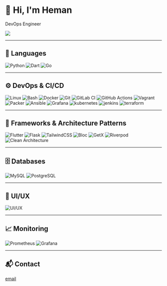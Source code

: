 # 👋 Hi, I'm Heman  
DevOps Engineer 

<img src="https://capsule-render.vercel.app/api?type=waving&height=300&color=gradient&customColorList=0,2,0&text=heman%20sadeghi&textBg=false" />

---

## 🧠 Languages  
![Python](https://img.shields.io/badge/-Python-3776AB?style=for-the-badge&logo=Python&logoColor=white) ![Dart](https://img.shields.io/badge/-Dart-0175C2?style=for-the-badge&logo=dart&logoColor=white) ![Go](https://img.shields.io/badge/-Go-00ADD8?style=for-the-badge&logo=go&logoColor=white)  

---

## ⚙️ DevOps & CI/CD  
![Linux](https://img.shields.io/badge/-Linux-FCC624?style=for-the-badge&logo=linux&logoColor=black) ![Bash](https://img.shields.io/badge/-Bash-4EAA25?style=for-the-badge&logo=gnubash&logoColor=white) ![Docker](https://img.shields.io/badge/-Docker-2496ED?style=for-the-badge&logo=docker&logoColor=white) ![Git](https://img.shields.io/badge/-Git-F05032?style=for-the-badge&logo=git&logoColor=white) ![GitLab CI](https://img.shields.io/badge/-GitLab_CI-FC6D26?style=for-the-badge&logo=gitlab&logoColor=white) ![GitHub Actions](https://img.shields.io/badge/-GitHub_Actions-2088FF?style=for-the-badge&logo=githubactions&logoColor=white) ![Vagrant](https://img.shields.io/badge/-Vagrant-1563FF?style=for-the-badge&logo=vagrant&logoColor=white) ![Packer](https://img.shields.io/badge/-Packer-1B77F3?style=for-the-badge&logo=packer&logoColor=white) ![Ansible](https://img.shields.io/badge/-Ansible-EE0000?style=for-the-badge&logo=ansible&logoColor=white) ![Grafana](https://img.shields.io/badge/-Grafana-F46800?style=for-the-badge&logo=grafana&logoColor=white) ![kubernetes](https://img.shields.io/badge/-kubernetes-F31800?style=for-the-badge&logo=kubernetes&logoColor=white) ![jenkins](https://img.shields.io/badge/-jenkins-FCb620?style=for-the-badge&logo=jenkins&logoColor=black) ![terraform](https://img.shields.io/badge/-terraform-4EAA25?style=for-the-badge&logo=terraform&logoColor=black)
 

---

## 🧱 Frameworks & Architecture Patterns  
![Flutter](https://img.shields.io/badge/-Flutter-02569B?style=for-the-badge&logo=flutter&logoColor=white) ![Flask](https://img.shields.io/badge/-Flask-000000?style=for-the-badge&logo=flask&logoColor=white) ![TailwindCSS](https://img.shields.io/badge/-Tailwind-06B6D4?style=for-the-badge&logo=tailwindcss&logoColor=white) ![Bloc](https://img.shields.io/badge/-Bloc-0175C2?style=for-the-badge&logo=flutter&logoColor=white) ![GetX](https://img.shields.io/badge/-GetX-000000?style=for-the-badge&logo=flutter&logoColor=white) ![Riverpod](https://img.shields.io/badge/-Riverpod-0F9D58?style=for-the-badge&logo=flutter&logoColor=white) ![Clean Architecture](https://img.shields.io/badge/-Clean_Architecture-E6522C?style=for-the-badge&logo=code&logoColor=white)  

---

## 🗄️ Databases  
![MySQL](https://img.shields.io/badge/-MySQL-4479A1?style=for-the-badge&logo=mysql&logoColor=white) ![PostgreSQL](https://img.shields.io/badge/-PostgreSQL-336791?style=for-the-badge&logo=postgresql&logoColor=white)  

---

## 🎨 UI/UX  
![UI/UX](https://img.shields.io/badge/-UI%2FUX-111111?style=for-the-badge&logo=figma&logoColor=white)  

---

## 📈 Monitoring  
![Prometheus](https://img.shields.io/badge/-Prometheus-E6522C?style=for-the-badge&logo=prometheus&logoColor=white) ![Grafana](https://img.shields.io/badge/-Grafana-1563FF?style=for-the-badge&logo=Grafana&logoColor=white)  


---

## 📬 Contact  
<a href="hemansadeghi@proton.me">email</a>

